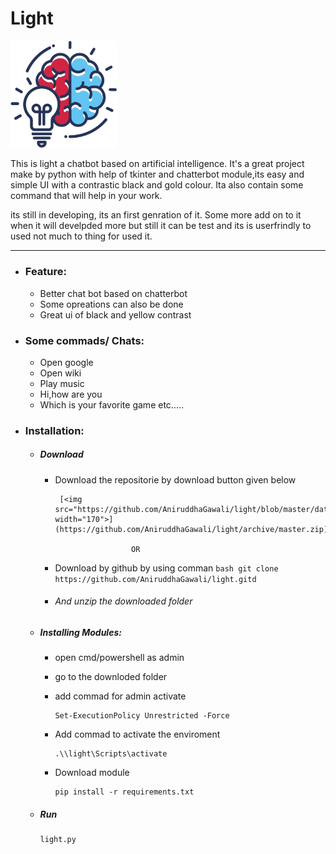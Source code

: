 # Light
[<img src="https://github.com/AniruddhaGawali/light/blob/master/data/img/img.png" width="170">](img.png)

This is light a chatbot based on artificial intelligence. It's a great project make by python with help of tkinter and chatterbot module,its easy and simple UI with a contrastic black and gold colour. Ita also contain some command that will help in your work. 

its still in developing, its an first genration of it. Some more add on to it when it will develpded more but still it can be test and its is userfrindly to used not much to thing for used it.


------------


- ### Feature:
	- Better chat bot based on chatterbot
	- Some opreations can also be done
	- Great ui of black and yellow contrast

- ### Some commads/ Chats:
	- Open google
	- Open wiki
	- Play music
	- Hi,how are you
	- Which is your favorite game
	etc.....
	
- ### Installation:

	- ##### Download 
	
		 - Download the repositorie by download button given below
		 
			 	[<img src="https://github.com/AniruddhaGawali/light/blob/master/data/img/download1.png" width="170">](https://github.com/AniruddhaGawali/light/archive/master.zip)
		 
								OR
		 
		 - Download by github by using comman
			  	```bash
				git clone https://github.com/AniruddhaGawali/light.gitd
				```
		 - ###### And unzip the downloaded folder 
		 
	- ##### Installing Modules:
	
		- open cmd/powershell as admin
		
		- go to the downloded folder 
		
		- add commad for admin activate
			```shell
			Set-ExecutionPolicy Unrestricted -Force
			```
		
		- Add commad to activate the enviroment
			```shell
			.\\light\Scripts\activate
			```
		
		- Download module
			```shell
			pip install -r requirements.txt
			```
		
	- ##### Run
		```shell
		light.py 
		```
	

